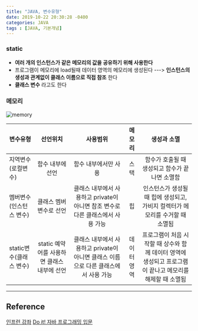 ```yaml
---
title: "JAVA, 변수유형"
date: 2019-10-22 20:30:28 -0400
categories: JAVA
tags : [JAVA, 기본개념]
---
```


### static
- <b>여러 개의 인스턴스가 같은 메모리의 값을 공유하기 위해 사용한다</b>
- 프로그램이 메모리에 load될때 데이터 영역의 메모리에 생성된다
---> <b>인스턴스의 생성과 관계없이 클래스 이름으로 직접 참조</b> 한다
- <b>클래스 변수</b> 라고도 한다

### 메모리
![memory](https://user-images.githubusercontent.com/55946791/67284805-43aa6380-f511-11e9-99fa-97b7d53f32fc.JPG)

|변수유형| 선언위치 | 사용범위 | 메모리 | 생성과 소멸
|---|:---:|:---:|:---:|:---:|
|지역변수(로컬변수) | 함수 내부에 선언| 함수 내부에서만 사용 | 스택 | 함수가 호출될 때 생성되고 함수가 끝나면 소멸함
| 멤버변수(인스턴스 변수)| 클래스 멤버 변수로 선언 | 클래스 내부에서 사용하고 private이 아니면 참조 변수로 다른 클래스에서 사용 가능 | 힙 | 인스턴스가 생성될 때 힙에 생성되고, 가비지 컬렉터가 메모리를 수거할 때 소멸됨
static변수(클래스 변수) | static 예약어를 사용하면 클래스 내부에 선언 | 클래스 내부에서 사용하고 private이 아니면 클래스 이름으로 다른 클래스에서 사용 가능 | 데이터 영역 | 프로그램이 처음 시작할 때 상수와 함께 데이터 영역에 생성되고 프로그램이 끝나고 메모리를 해제할 때 소멸됨

---
## Reference
[인프런 강좌](https://www.inflearn.com/course/%EC%9E%90%EB%B0%94-%ED%94%84%EB%A1%9C%EA%B7%B8%EB%9E%98%EB%B0%8D-%EC%9E%85%EB%AC%B8/dashboard)
[Do it! 자바 프로그래밍 입문](http://www.yes24.com/Product/Goods/63020974)

